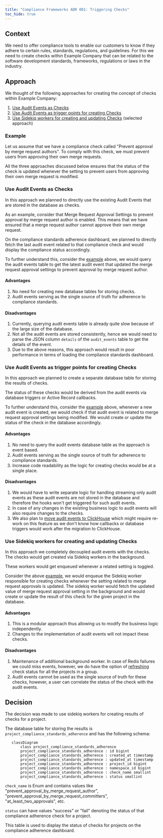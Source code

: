 ```yaml
---
title: "Compliance Frameworks ADR 001: Triggering Checks"
toc_hide: true
---
```


## Context

We need to offer compliance tools to enable our customers to know if they adhere to certain rules, standards,
regulations, and guidelines. For this we need to create checks within Example Company that can be related to the software
development standards, frameworks, regulations or laws in the industry.

## Approach

We thought of the following approaches for creating the concept of checks within Example Company:

1. [Use Audit Events as Checks](#use-audit-events-as-checks)
1. [Use Audit Events as trigger points for creating Checks](#use-audit-events-as-trigger-points-for-creating-checks)
1. [Use Sidekiq workers for creating and updating Checks](#use-sidekiq-workers-for-creating-and-updating-checks) (selected approach)

### Example

Let us assume that we have a compliance check called "Prevent approval by merge request authors". To comply with this
check, we must prevent users from approving their own merge requests.

All the three approaches discussed below ensures that the status of the check is updated whenever the setting to
prevent users from approving their own merge request is modified.

### Use Audit Events as Checks

In this approach we planned to directly use the existing Audit Events that are stored in the database as checks.

As an example, consider that Merge Request Approval Settings to prevent approval by merge request author is enabled.
This means that we have ensured that a merge request author cannot approve their own merge request.

On the compliance standards adherence dashboard, we planned to directly fetch the last audit event related to that
compliance check and would display the compliance status accordingly.

To further understand this, consider the [example](#example) above, we would query the audit events table to get the
latest audit event that updated the merge request approval settings to prevent approval by merge request author.

#### Advantages

1. No need for creating new database tables for storing checks.
1. Audit events serving as the single source of truth for adherence to compliance standards.

#### Disadvantages

1. Currently, querying audit events table is already quite slow because of the large size of the database.
1. Not all the audit events are stored consistently, hence we would need to parse the JSON column `details` of the
`audit_events` table to get the details of the event.
1. Due to the above reasons, this approach would result in poor performance in terms of loading the compliance
standards dashboard.

### Use Audit Events as trigger points for creating Checks

In this approach we planned to create a separate database table for storing the results of checks.

The status of these checks would be derived from the audit events via database triggers or Active Record callbacks.

To further understand this, consider the [example](#example) above, whenever a new audit event is created, we would
check if that audit event is related to merge request approval settings being modified. We would create or update the
status of the check in the database accordingly.

#### Advantages

1. No need to query the audit events database table as the approach is event based.
1. Audit events serving as the single source of truth for adherence to compliance standards.
1. Increase code readability as the logic for creating checks would be at a single place.

#### Disadvantages

1. We would have to write separate logic for handling streaming only audit events as these audit events are not
stored in the database and therefore the hooks won't get triggered for such audit events.
1. In case of any changes in the existing business logic to audit events will also require changes to the checks.
1. We also plan to [move audit events to ClickHouse](https://example_company.com/groups/example_company-org/-/epics/10241) which might
require re-work on this feature as we don't know how callbacks or database triggers would work after the migration
to ClickHouse.

### Use Sidekiq workers for creating and updating Checks

In this approach we completely decoupled audit events with the checks. The checks would get created via Sidekiq
workers in the background.

These workers would get enqueued whenever a related setting is toggled.

Consider the above [example](#example), we would enqueue the Sidekiq worker responsible for creating checks whenever
the setting related to merge request approvals is updated. The sidekiq worker would fetch the updated value of merge
request approval setting in the background and would create or update the result of this check for the given project
in the database.

#### Advantages

1. This is a modular approach thus allowing us to modify the business logic independently.
1. Changes to the implementation of audit events will not impact these checks.

#### Disadvantages

1. Maintenance of additional background worker. In case of Redis failures we could miss events, however, we do have the
option of [refreshing](https://docs.example_company.com/ee/api/graphql/reference/#mutationrefreshstandardsadherencechecks) check
status for all the projects in a group.
1. Audit events cannot be used as the single source of truth for these checks, however, a user can correlate the status
of the check with the audit events.

## Decision

The decision was made to use sidekiq workers for creating results of checks for a project.

The database table for storing the results is `project_compliance_standards_adherence` and has the following
schema:

 ```mermaid
    classDiagram
        class project_compliance_standards_adherence
        project_compliance_standards_adherence : id bigint
        project_compliance_standards_adherence : created_at timestamp
        project_compliance_standards_adherence : updated_at timestamp
        project_compliance_standards_adherence : project_id bigint
        project_compliance_standards_adherence : namespace_id bigint
        project_compliance_standards_adherence : check_name smallint
        project_compliance_standards_adherence : status smallint
```

`check_name` is Enum and contains values like "prevent_approval_by_merge_request_author",
"prevent_approval_by_merge_request_committers", "at_least_two_approvals", etc.

`status` can have values "success" or "fail" denoting the status of that compliance adherence check for a project.

This table is used to display the status of checks for projects on the compliance adherence dashboard.

